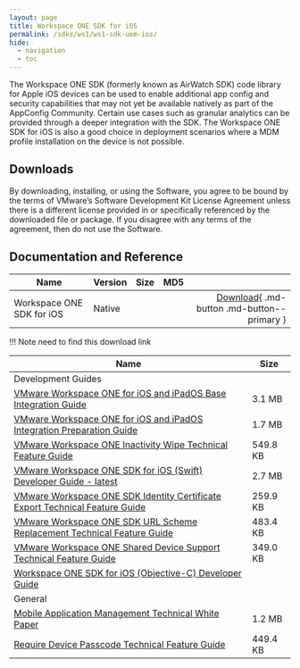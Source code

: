 ```yaml
---
layout: page
title: Workspace ONE SDK for iOS
permalink: /sdks/ws1/ws1-sdk-uem-ios/
hide:
  - navigation
  - toc
---
```


The Workspace ONE SDK (formerly known as AirWatch SDK) code library for Apple iOS devices can be used to enable additional app config and security capabilities that may not yet be available natively as part of the AppConfig Community. Certain use cases such as granular analytics can be provided through a deeper integration with the SDK. The Workspace ONE SDK for iOS is also a good choice in deployment scenarios where a MDM profile installation on the device is not possible.

## Downloads
By downloading, installing, or using the Software, you agree to be bound by the terms of VMware’s Software Development Kit License Agreement unless there is a different license provided in or specifically referenced by the downloaded file or package. If you disagree with any terms of the agreement, then do not use the Software.

## Documentation and Reference
| Name | Version | Size | MD5 |  |
| --- | --- | --- | --- | ---:|
| Workspace ONE SDK for iOS | Native |  |  | [Download](#){ .md-button .md-button--primary } |
!!! Note
    need to find this download link

| Name | Size |
| --- | --- |
| Development Guides |  |
| [VMware Workspace ONE for iOS and iPadOS Base Integration Guide](integration/WorkspaceONE_iOS_BaseIntegration.pdf) | 3.1 MB |
| [VMware Workspace ONE for iOS and iPadOS Integration Preparation Guide](integration/WorkspaceONE_iOS_IntegrationPreparation.pdf) | 1.7 MB |
| [VMware Workspace ONE Inactivity Wipe Technical Feature Guide](technical/InactivityWipe.pdf) | 549.8 KB |
| [VMware Workspace ONE SDK for iOS (Swift) Developer Guide - latest](developer/WS1iOSDeveloperGuide.pdf) | 2.7 MB |
| [VMware Workspace ONE SDK Identity Certificate Export Technical Feature Guide](technical/IdentityCertificateExport.pdf) | 259.9 KB |
| [VMware Workspace ONE SDK URL Scheme Replacement Technical Feature Guide](technical/URLSchemeReplacement.pdf) | 483.4 KB |
| [VMware Workspace ONE Shared Device Support Technical Feature Guide](technical/SharedDeviceSupport.pdf) | 349.0 KB |
| [Workspace ONE SDK for iOS (Objective-C) Developer Guide](developer/Objective-C/index.md) |  |
| General |  |
| [Mobile Application Management Technical White Paper](technical/MobileApplicationManagement.pdf) | 1.2 MB |
| [Require Device Passcode Technical Feature Guide](technical/RequireDevicePasscode.pdf) | 449.4 KB |
